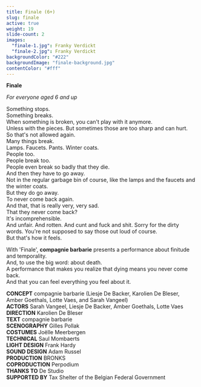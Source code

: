 ```yaml
---
title: Finale (6+)
slug: finale
active: true
weight: 19
slide-count: 2
images:
  "finale-1.jpg": Franky Verdickt
  "finale-2.jpg": Franky Verdickt
backgroundColor: "#222"
backgroundImage: "finale-background.jpg"
contentColor: "#fff"
---
```


**Finale**<br>

_For everyone aged 6 and up_

Something stops.<br>
Something breaks.<br>
When something is broken, you can't play with it anymore.<br>
Unless with the pieces. But sometimes those are too sharp and can hurt.<br>
So that's not allowed again.<br>
Many things break.<br>
Lamps. Faucets. Pants. Winter coats.<br>
People too.<br>
People break too.<br>
People even break so badly that they die.<br>
And then they have to go away.<br>
Not in the regular garbage bin of course, like the lamps and the faucets and the winter coats.<br>
But they do go away.<br>
To never come back again.<br>
And that, that is really very, very sad.<br>
That they never come back?<br>
It's incomprehensible.<br>
And unfair. And rotten. And cunt and fuck and shit. Sorry for the dirty words. You're not supposed to say those out loud of course.<br>
But that's how it feels.<br>

With 'Finale', **compagnie barbarie** presents a performance about finitude and temporality.<br>
And, to use the big word: about death.<br>
A performance that makes you realize that dying means you never come back.<br>
And that you can feel everything you feel about it.<br>

**CONCEPT** compagnie barbarie (Liesje De Backer, Karolien De Bleser, Amber Goethals, Lotte Vaes, and Sarah Vangeel)<br>
**ACTORS** Sarah Vangeel, Liesje De Backer, Amber Goethals, Lotte Vaes<br>
**DIRECTION** Karolien De Bleser<br>
**TEXT** compagnie barbarie<br>
**SCENOGRAPHY** Gilles Pollak<br>
**COSTUMES** Joëlle Meerbergen<br>
**TECHNICAL** Saul Mombaerts<br>
**LIGHT DESIGN** Frank Hardy<br>
**SOUND DESIGN** Adam Russel<br>
**PRODUCTION** BRONKS<br>
**COPRODUCTION** Perpodium<br>
**THANKS TO** De Studio<br>
**SUPPORTED BY** Tax Shelter of the Belgian Federal Government
